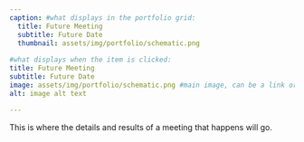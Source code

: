 ```yaml
---
caption: #what displays in the portfolio grid:
  title: Future Meeting
  subtitle: Future Date
  thumbnail: assets/img/portfolio/schematic.png
  
#what displays when the item is clicked:
title: Future Meeting
subtitle: Future Date
image: assets/img/portfolio/schematic.png #main image, can be a link or a file in assets/img/portfolio
alt: image alt text

---
```

This is where the details and results of a meeting that happens will go.

